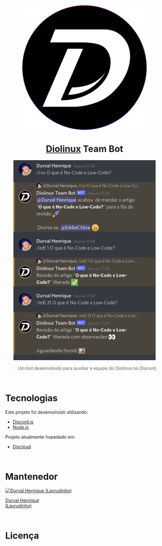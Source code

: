 <h1 align="center">
  <br>
  <img src="./assets/images/logo.png" alt="Diolinux Team Bot" width="400">
  <br><br>
<a href="https://diolinux.com.br/">Diolinux</a> Team Bot
  <br>
</h1>

<p align="center">
  <img src="./assets/images/screenshot.png"/>
</p>

> Um bot desenvolvido para auxiliar a equipe do Diolinux no Discord.

<br>

# Tecnologias

Este projeto foi desenvolvido utilizando:

- <a href="https://discord.js.org/#/"> Discord.js </a>
- <a href="https://nodejs.org/en/"> Node.js </a>

Projeto atualmente hopedado em:

- <a href="https://discloudbot.com/">Discloud</a>

<br>

# Mantenedor

[![Durval Henrique (Lavrudinho)](https://github.com/Lavrudin.png?size=100)](https://github.com/Lavrudin)

[Durval Henrique<br>
(Lavrudinho)](https://github.com/Lavrudin)

<br>

# Licença


